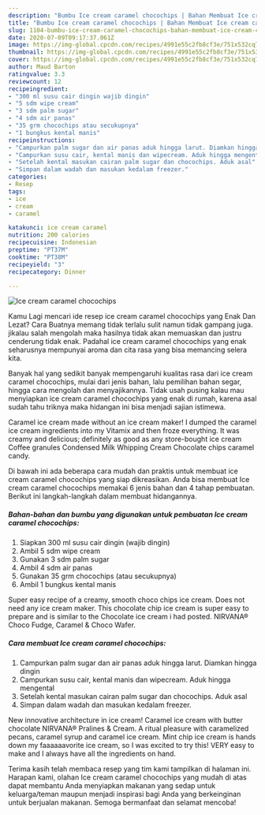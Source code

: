 ```yaml
---
description: "Bumbu Ice cream caramel chocochips | Bahan Membuat Ice cream caramel chocochips Yang Lezat"
title: "Bumbu Ice cream caramel chocochips | Bahan Membuat Ice cream caramel chocochips Yang Lezat"
slug: 1104-bumbu-ice-cream-caramel-chocochips-bahan-membuat-ice-cream-caramel-chocochips-yang-lezat
date: 2020-07-09T09:17:37.061Z
image: https://img-global.cpcdn.com/recipes/4991e55c2fb8cf3e/751x532cq70/ice-cream-caramel-chocochips-foto-resep-utama.jpg
thumbnail: https://img-global.cpcdn.com/recipes/4991e55c2fb8cf3e/751x532cq70/ice-cream-caramel-chocochips-foto-resep-utama.jpg
cover: https://img-global.cpcdn.com/recipes/4991e55c2fb8cf3e/751x532cq70/ice-cream-caramel-chocochips-foto-resep-utama.jpg
author: Maud Barton
ratingvalue: 3.3
reviewcount: 12
recipeingredient:
- "300 ml susu cair dingin wajib dingin"
- "5 sdm wipe cream"
- "3 sdm palm sugar"
- "4 sdm air panas"
- "35 grm chocochips atau secukupnya"
- "1 bungkus kental manis"
recipeinstructions:
- "Campurkan palm sugar dan air panas aduk hingga larut. Diamkan hingga dingin"
- "Campurkan susu cair, kental manis dan wipecream. Aduk hingga mengental"
- "Setelah kental masukan cairan palm sugar dan chocochips. Aduk asal"
- "Simpan dalam wadah dan masukan kedalam freezer."
categories:
- Resep
tags:
- ice
- cream
- caramel

katakunci: ice cream caramel 
nutrition: 200 calories
recipecuisine: Indonesian
preptime: "PT37M"
cooktime: "PT38M"
recipeyield: "3"
recipecategory: Dinner

---
```



![Ice cream caramel chocochips](https://img-global.cpcdn.com/recipes/4991e55c2fb8cf3e/751x532cq70/ice-cream-caramel-chocochips-foto-resep-utama.jpg)

Kamu Lagi mencari ide resep ice cream caramel chocochips yang Enak Dan Lezat? Cara Buatnya memang tidak terlalu sulit namun tidak gampang juga. jikalau salah mengolah maka hasilnya tidak akan memuaskan dan justru cenderung tidak enak. Padahal ice cream caramel chocochips yang enak seharusnya mempunyai aroma dan cita rasa yang bisa memancing selera kita.

Banyak hal yang sedikit banyak mempengaruhi kualitas rasa dari ice cream caramel chocochips, mulai dari jenis bahan, lalu pemilihan bahan segar, hingga cara mengolah dan menyajikannya. Tidak usah pusing kalau mau menyiapkan ice cream caramel chocochips yang enak di rumah, karena asal sudah tahu triknya maka hidangan ini bisa menjadi sajian istimewa.

Caramel ice cream made without an ice cream maker! I dumped the caramel ice cream ingredients into my Vitamix and then froze everything. It was creamy and delicious; definitely as good as any store-bought ice cream  Coffee granules Condensed Milk Whipping Cream Chocolate chips caramel candy.


Di bawah ini ada beberapa cara mudah dan praktis untuk membuat ice cream caramel chocochips yang siap dikreasikan. Anda bisa membuat Ice cream caramel chocochips memakai 6 jenis bahan dan 4 tahap pembuatan. Berikut ini langkah-langkah dalam membuat hidangannya.

<!--inarticleads1-->

##### Bahan-bahan dan bumbu yang digunakan untuk pembuatan Ice cream caramel chocochips:

1. Siapkan 300 ml susu cair dingin (wajib dingin)
1. Ambil 5 sdm wipe cream
1. Gunakan 3 sdm palm sugar
1. Ambil 4 sdm air panas
1. Gunakan 35 grm chocochips (atau secukupnya)
1. Ambil 1 bungkus kental manis


Super easy recipe of a creamy, smooth choco chips ice cream. Does not need any ice cream maker. This chocolate chip ice cream is super easy to prepare and is similar to the Chocolate ice cream i had posted. NIRVANA® Choco Fudge, Caramel &amp; Choco Wafer. 

<!--inarticleads2-->

##### Cara membuat Ice cream caramel chocochips:

1. Campurkan palm sugar dan air panas aduk hingga larut. Diamkan hingga dingin
1. Campurkan susu cair, kental manis dan wipecream. Aduk hingga mengental
1. Setelah kental masukan cairan palm sugar dan chocochips. Aduk asal
1. Simpan dalam wadah dan masukan kedalam freezer.


New innovative architecture in ice cream! Caramel ice cream with butter chocolate NIRVANA® Pralines &amp; Cream. A ritual pleasure with caramelized pecans, caramel syrup and caramel ice cream. Mint chip ice cream is hands down my faaaaaavorite ice cream, so I was excited to try this! VERY easy to make and I always have all the ingredients on hand. 

Terima kasih telah membaca resep yang tim kami tampilkan di halaman ini. Harapan kami, olahan Ice cream caramel chocochips yang mudah di atas dapat membantu Anda menyiapkan makanan yang sedap untuk keluarga/teman maupun menjadi inspirasi bagi Anda yang berkeinginan untuk berjualan makanan. Semoga bermanfaat dan selamat mencoba!
